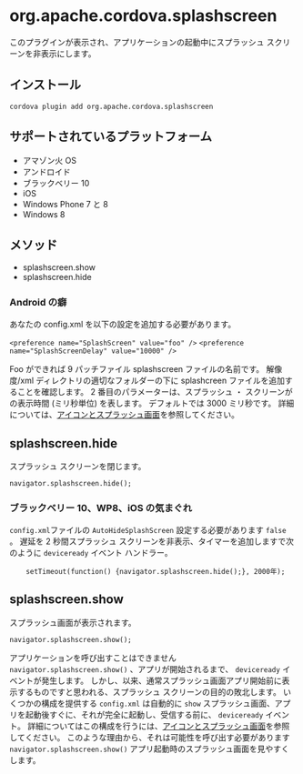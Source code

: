 <!---
    Licensed to the Apache Software Foundation (ASF) under one
    or more contributor license agreements.  See the NOTICE file
    distributed with this work for additional information
    regarding copyright ownership.  The ASF licenses this file
    to you under the Apache License, Version 2.0 (the
    "License"); you may not use this file except in compliance
    with the License.  You may obtain a copy of the License at

      http://www.apache.org/licenses/LICENSE-2.0

    Unless required by applicable law or agreed to in writing,
    software distributed under the License is distributed on an
    "AS IS" BASIS, WITHOUT WARRANTIES OR CONDITIONS OF ANY
    KIND, either express or implied.  See the License for the
    specific language governing permissions and limitations
    under the License.
-->

# org.apache.cordova.splashscreen

このプラグインが表示され、アプリケーションの起動中にスプラッシュ スクリーンを非表示にします。

## インストール

    cordova plugin add org.apache.cordova.splashscreen
    

## サポートされているプラットフォーム

*   アマゾン火 OS
*   アンドロイド
*   ブラックベリー 10
*   iOS
*   Windows Phone 7 と 8
*   Windows 8

## メソッド

*   splashscreen.show
*   splashscreen.hide

### Android の癖

あなたの config.xml を以下の設定を追加する必要があります。

`<preference name="SplashScreen" value="foo" />` `<preference name="SplashScreenDelay" value="10000" />`

Foo ができれば 9 パッチファイル splashscreen ファイルの名前です。 解像度/xml ディレクトリの適切なフォルダーの下に splashcreen ファイルを追加することを確認します。 2 番目のパラメーターは、スプラッシュ ・ スクリーンがの表示時間 (ミリ秒単位) を表します。 デフォルトでは 3000 ミリ秒です。 詳細については、[アイコンとスプラッシュ画面][1]を参照してください。

 [1]: http://cordova.apache.org/docs/en/edge/config_ref_images.md.html

## splashscreen.hide

スプラッシュ スクリーンを閉じます。

    navigator.splashscreen.hide();
    

### ブラックベリー 10、WP8、iOS の気まぐれ

`config.xml`ファイルの `AutoHideSplashScreen` 設定する必要があります `false` 。 遅延を 2 秒間スプラッシュ スクリーンを非表示、タイマーを追加しますで次のように `deviceready` イベント ハンドラー。

        setTimeout(function() {navigator.splashscreen.hide();}, 2000年);
    

## splashscreen.show

スプラッシュ画面が表示されます。

    navigator.splashscreen.show();
    

アプリケーションを呼び出すことはできません `navigator.splashscreen.show()` 、アプリが開始されるまで、 `deviceready` イベントが発生します。 しかし、以来、通常スプラッシュ画面アプリ開始前に表示するものですと思われる、スプラッシュ スクリーンの目的の敗北します。 いくつかの構成を提供する `config.xml` は自動的に `show` スプラッシュ画面、アプリを起動後すぐに、それが完全に起動し、受信する前に、 `deviceready` イベント。 詳細についてはこの構成を行うには、[アイコンとスプラッシュ画面][1]を参照してください。 このような理由から、それは可能性を呼び出す必要があります `navigator.splashscreen.show()` アプリ起動時のスプラッシュ画面を見やすくします。
